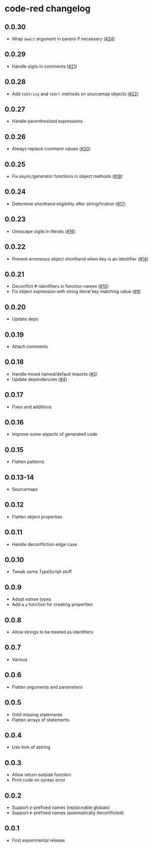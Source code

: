 # code-red changelog

## 0.0.30

* Wrap `await` argument in parens if necessary ([#24](https://github.com/Rich-Harris/code-red/issues/24))

## 0.0.29

* Handle sigils in comments ([#21](https://github.com/Rich-Harris/code-red/issues/21))

## 0.0.28

* Add `toString` and `toUrl` methods on sourcemap objects ([#22](https://github.com/Rich-Harris/code-red/pull/22))

## 0.0.27

* Handle parenthesized expressions

## 0.0.26

* Always replace comment values ([#20](https://github.com/Rich-Harris/code-red/pull/20))

## 0.0.25

* Fix async/generator functions in object methods ([#18](https://github.com/Rich-Harris/code-red/issues/18))

## 0.0.24

* Determine shorthand eligibility after stringification ([#17](https://github.com/Rich-Harris/code-red/pull/17))

## 0.0.23

* Unescape sigils in literals ([#16](https://github.com/Rich-Harris/code-red/pull/16))

## 0.0.22

* Prevent erroneous object shorthand when key is an identifier ([#14](https://github.com/Rich-Harris/code-red/issues/14))

## 0.0.21

* Deconflict #-identifiers in function names ([#10](https://github.com/Rich-Harris/code-red/issues/10))
* Fix object expression with string literal key matching value ([#9](https://github.com/Rich-Harris/code-red/pull/9))

## 0.0.20

* Update deps

## 0.0.19

* Attach comments

## 0.0.18

* Handle mixed named/default imports ([#3](https://github.com/Rich-Harris/code-red/issues/3))
* Update dependencies ([#4](https://github.com/Rich-Harris/code-red/issues/4))

## 0.0.17

* Fixes and additions

## 0.0.16

* Improve some aspects of generated code

## 0.0.15

* Flatten patterns

## 0.0.13-14

* Sourcemaps

## 0.0.12

* Flatten object properties

## 0.0.11

* Handle deconfliction edge case

## 0.0.10

* Tweak some TypeScript stuff

## 0.0.9

* Adopt estree types
* Add a `p` function for creating properties

## 0.0.8

* Allow strings to be treated as identifiers

## 0.0.7

* Various

## 0.0.6

* Flatten arguments and parameters

## 0.0.5

* Omit missing statements
* Flatten arrays of statements

## 0.0.4

* Use fork of astring

## 0.0.3

* Allow return outside function
* Print code on syntax error

## 0.0.2

* Support `@`-prefixed names (replaceable globals)
* Support `#`-prefixed names (automatically deconflicted)

## 0.0.1

* First experimental release